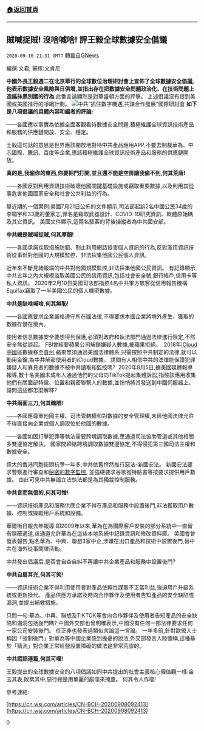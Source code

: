###  [:house:返回首頁](https://github.com/ourhimalayas/txt)
---

## 賊喊捉賊! 沒啥喊啥! 評王毅全球數據安全倡議
`2020-09-10 21:31 GM77` [轉載自GNews](https://gnews.org/zh-hant/346912/)

編撰:文君; 審核:文肯尼

**中國外長王毅週二在北京舉行的全球數位治理研討會上宣佈了全球數據安全倡議,他表示數據安全風險與日俱增,並指出存在把數據安全問題政治化、在技術問題上造謠抹黑別國的行為**,此番言論顯然是對華盛頓方面的抨擊。 上述倡議沒有提到美國或美國推行的凈網計劃。
![](https://s3.amazonaws.com/gnews-media-offload/wp-content/uploads/2020/09/10212501/%E6%88%AA%E5%B1%8F2020-09-11-%E4%B8%8A%E5%8D%889.22.16-1.png)中共”抓住數字機遇,共謀合作發展”國際研討會
**如下是八項倡議的具體內容和編者的評論:**

——各國應以事實為依據全面客觀看待數據安全問題,積極維護全球資訊技術產品和服務的供應鏈開放、安全、穩定。

王毅這句話的意思是世界應該開放地對待中共產品應用APP,不要去制裁華為、中芯國際、騰訊、百度等企業,應該積極維護全球資訊技術產品和服務的供應鏈開放。

**真的是,我偷你的東西,你要把門打開,並且還不能是空房讓我偷不到,何其荒唐!**

——各國反對利用資訊技術破壞他國關鍵基礎設施或竊取重要數據,以及利用其從事危害他國國家安全和社會公共利益的行為。

舉近期的一個案例:美國7月21日公佈的文件顯示,司法部起訴2名中國公民34歲的李嘯宇和33歲的董家志,罪名是竊取武器設計、COVID-19研究資訊、軟體原始碼及其它資訊。 美國文件顯示,這兩名駭客的背後操縱者為中共國安部。

**中共總是賊喊捉賊,何其厚顏!**

——各國承諾採取措施防範、制止利用網路侵害個人資訊的行為,反對濫用資訊技術從事針對他國的大規模監控、非法採集他國公民個人資訊。

近年來不斷見諸報端的中共對他國規模監控,非法採集他國公民資訊。 有記錄顯示,中共五年之內大規模盜取美國公民的信用資訊,包括社會安全號,銀行帳戶,信用卡等私人資訊。 2020年2月10日美國司法部指控4名中共軍方駭客從信用報告機構Equifax竊取了一半美國公民的個人機密數據。

**中共是缺啥喊啥,何其無恥!**

——各國應要求企業嚴格遵守所在國法律,不得要求本國企業將境外產生、獲取的數據存儲在境內。

使用者信息數據安全要想得到保護,必須對政府和執法部門通過法律進行限定,不然安全無從談起。 FBI曾經要蘋果公司解鎖嫌疑人數據,被蘋果拒絕。  2018年[iCloud](https://twitter.com/hashtag/iCloud?src=hashtag_click) [中國](https://twitter.com/hashtag/%25E4%25B8%25AD%25E5%259B%25BD?src=hashtag_click)區數據移至[貴州](https://twitter.com/hashtag/%25E8%25B4%25B5%25E5%25B7%259E?src=hashtag_click),蘋果無須通過美國法律體系,只需按照中共制定的法律,就可以動用金鑰,為中共解密使用者的iCloud數據。 請問有人相信中共的法律能保證犯罪嫌疑人和異見者的數據不被中共讀取和監控嗎?  2020年8月5日,據美國媒體報導報導,數十名美國未成年人通過他們的父母向TikTok提起集體訴訟,指控該應用收集他們有關面部特徵、位置和親密聯繫人的數據,並悄悄將其發送到中國伺服器上。 請問這些都怎麼解釋?

**中共兩面三刀,何其醜陋!**

——各國應尊重他國主權、司法管轄權和對數據的安全管理權,未經他國法律允許不得直接向企業或個人調取位於他國的數據。

——各國如因打擊犯罪等執法需要跨境調取數據,應通過司法協助管道或其他相關多雙邊協定解決。 國家間締結跨境調取數據雙邊協定,不得侵犯第三國司法主權和數據安全。

偉大的香港同胞街頭抗爭一年多,中共依舊悍然推行惡法-新國安法。 新國安法要求警察進行審查和[秘密的數字監控](https://cn.nytimes.com/china/20200703/hong-kong-security-china/), 並強硬要求谷歌推特臉書等按要求提供用戶數據。 由此可見中共無論立法執法都是為其獨裁控制服務。

**中共言而無信的,何其可憎!**

——資訊技術產品和服務供應企業不得在產品和服務中設置後門,非法獲取用戶數據、控制或操縱用戶系統和設備。

華爾街日報去年報導:即2009年以來,華為在為國際客戶安裝的部分系統中一直留有隱蔽通道,該通道允許華為在這些本地系統中記錄資訊和修改資料庫。 美國會曾發表報告,點名華為、中興、聯想3家中企,涉嫌在出口產品和技術中設置後門,替中共在海外從事間諜活動。

中共發出倡議后,是否會自查自糾不再讓中共企業產品和服務中設置後門?

**中共自扇耳光,何其可笑!**

——資訊技術企業不得利用使用者對產品依賴性謀取不正當利益,強迫用戶升級系統或更新換代。 產品供應方承諾及時向合作夥伴及使用者告知產品的安全缺陷或漏洞,並提出補救措施。

只問一句:華為、中興、聯想及TIKTOK等會向合作夥伴及使用者告知產品的安全缺陷和漏洞包括後門嗎? 中國外交部也曾明確表示,中國沒有任何一部法律要求任何一家公司安裝後門。 任正非也發表過類似言論這一言論。 一年多前,針對歐盟人士稱因「強制後門」對華為等中國企業感到擔憂的說法,外交部發言人陸慷稱,這種基於「猜測」對企業正常經營設置障礙的做法是非常荒謬的。

**中共謊話連篇,何其可嘆!**

王毅提出的全球數據安全的八項倡議如同中共提出的社會主義核心價值觀一樣:金玉其表,敗絮其中,惡行總是用華麗的辭藻來掩蓋。 何其令人作嘔!

參考連結:

[https://cn.wsj.com/articles/CN-BCH-20200908092413](https://cn.wsj.com/articles/CN-BCH-20200908092413)

0
